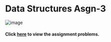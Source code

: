 # Data Structures Asgn-3

![image](https://user-images.githubusercontent.com/63636498/116138508-88105400-a6f2-11eb-8f8e-3321869d1edb.png)

#### Click [here](https://github.com/ABD-01/CSL-Assignments/blob/docs/DS_Asgn3_LinkedLists.pdf) to view the assignment problems.
